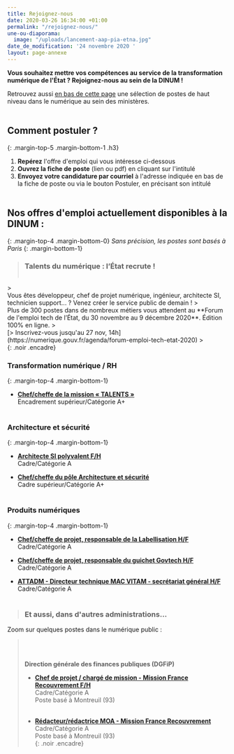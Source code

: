 ```yaml
---
title: Rejoignez-nous
date: 2020-03-26 16:34:00 +01:00
permalink: "/rejoignez-nous/"
une-ou-diaporama:
  image: "/uploads/lancement-aap-pia-etna.jpg"
date_de_modification: '24 novembre 2020 '
layout: page-annexe
---
```


**Vous souhaitez mettre vos compétences au service de la transformation numérique de l'État ? Rejoignez-nous au sein de la DINUM !**

Retrouvez aussi [en bas de cette page](#offresminist%C3%A8res) une sélection de postes de haut niveau dans le numérique au sein des ministères.
<br>
<br>

## Comment postuler ?

{: .margin-top-5 .margin-bottom-1 .h3}

1. **Repérez** l'offre d'emploi qui vous intéresse ci-dessous
2. **Ouvrez la fiche de poste** (lien ou pdf) en cliquant sur l'intitulé
3. **Envoyez votre candidature par courriel** à l'adresse indiquée en bas de la fiche de poste ou via le bouton Postuler, en précisant son intitulé
   <br>
   <br>

## Nos offres d'emploi actuellement disponibles à la DINUM :
{: .margin-top-4 .margin-bottom-0}
*Sans précision, les postes sont basés à Paris*
{: .margin-bottom-1}

> ### Talents du numérique : l’État recrute !
> <figure class='image-center' style='width: 70%;'><img src="/uploads/Campagne_Linkedin_FETE_visuel1.jpg" alt=""/>
</figure>
> <br>Vous êtes développeur, chef de projet numérique, ingénieur, architecte SI, technicien support... ? Venez créer le service public de demain !
> <br>Plus de 300 postes dans de nombreux métiers vous attendent au **Forum de l'emploi tech de l’État, du 30 novembre au 9 décembre 2020**. Édition 100% en ligne.
> <br>[> Inscrivez-vous jusqu'au 27 nov, 14h](https://numerique.gouv.fr/agenda/forum-emploi-tech-etat-2020)
> <br>
{: .noir .encadre}


### Transformation numérique / RH
{: .margin-top-4 .margin-bottom-1}
* [**Chef/cheffe de la mission « TALENTS »**](https://www.place-emploi-public.gouv.fr/offre-emploi/chef-de-la-mission--talents--hf-reference-2020-506084) 
  <br>Encadrement supérieur/Catégorie A+
  <br>
  <br>

### Architecture et sécurité 
{: .margin-top-4 .margin-bottom-1}

* [**Architecte SI polyvalent F/H**](https://www.place-emploi-public.gouv.fr/offre-emploi/architecte-si-polyvalent-hf-reference-2020-492715)
  <br>Cadre/Catégorie A

* **[Chef/cheffe du pôle Architecture et sécurité](https://www.place-emploi-public.gouv.fr/offre-emploi/cheffe-du-pole-architecture-et-securite-hf-reference-2020-444590)**
  <br>Cadre supérieur/Catégorie A\+
  <br>
  <br>

### Produits numériques
{: .margin-top-4 .margin-bottom-1}

* **[Chef/cheffe de projet, responsable de la Labellisation H/F](https://www.place-emploi-public.gouv.fr/offre-emploi/chefcheffe-de-projet-responsable-de-la-labellisation-hf-reference-2020-501337)**
  <br>Cadre/Catégorie A

* **[Chef/cheffe de projet, responsable du guichet Govtech H/F](https://www.place-emploi-public.gouv.fr/offre-emploi/chefcheffe-de-projet-responsable-du-guichet-govtech-hf-reference-2020-501342)**
  <br>Cadre/Catégorie A

* **[ATTADM - Directeur technique MAC VITAM - secrétariat général H/F](https://www.place-emploi-public.gouv.fr/offre-emploi/attadm-directeurtrice-technique-mac-vitam-secretariat-general--paris-75-hf-reference-2020-491434)**
  <br>Cadre/Catégorie A
  <br>
  <br>

<!--
### Réseau
{: .margin-top-4 .margin-bottom-1}

* **[Chef du pôle Réseau interministériel de l’État et Services opérés d'infrastructure H/F](https://www.place-emploi-public.gouv.fr/offre-emploi/cheffe-du-pole-reseau-interministeriel-de-l-etat-et-services-operes-d-infrastructure-hf-reference-2020-464626)**
  <br>Cadre/Catégorie A

* **[Chef de projet Résilience RIE – Gouvernance SSI H/F](https://www.place-emploi-public.gouv.fr/offre-emploi/cheffe-de-projet-resilience-rie--gouvernance-ssi-hf-reference-2020-469099)**
  <br>Cadre/Catégorie A
  <br>Poste pouvant être basé à Paris ou à Lyon (69) selon le candidat
  <br>
  <br>

* **[Chef de projet Résilience RIE – Équipements d'extrémité (Box résiliente) H/F](https://www.place-emploi-public.gouv.fr/offre-emploi/cheffe-de-projet-resilience-rie--equipements-d-extremite-box-resiliente-hf-reference-2020-468354)**
  <br>Cadre/Catégorie A
  <br>Poste pouvant être basé à Paris ou en Ille et Vilaine (35) selon le candidat
  <br>
  <br>

* **[Architecte technique Résilience RIE – Boucle optique H/F](https://www.place-emploi-public.gouv.fr/offre-emploi/architecte-technique-resilience-rie--boucle-optique-hf-reference-2020-468364)**
  <br>Cadre/Catégorie A
  <br>
  <br>
  -->


> ### Et aussi, dans d'autres administrations…<a id="offresministères"></a>
Zoom sur quelques postes dans le numérique public :
> <br>
> <br>
>
> **Direction générale des finances publiques (DGFiP)**
>
> * **[Chef de projet / chargé de mission - Mission France Recouvrement F/H](https://www.place-emploi-public.gouv.fr/offre-emploi/cheffe-de-projet--charge-e-de-mission-reference-2020-473064 "Chef de projet / chargé de mission F/H")**<br>
>   Cadre/Catégorie A<br>
>   Poste basé à Montreuil (93)
>   <br>
>   <br>
>
> * **[Rédacteur/rédactrice MOA - Mission France Recouvrement](https://www.place-emploi-public.gouv.fr/offre-emploi/redacteurrice-moa-reference-2020-472628 "Rédacteur/rédactrice MOA - Mission France Recouvrement")** <br>
>   Cadre/Catégorie A<br>
>   Poste basé à Montreuil (93)
>   <br>
{: .noir .encadre}